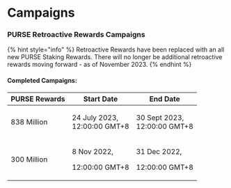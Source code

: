 # Campaigns

### PURSE Retroactive Rewards Campaigns

{% hint style="info" %}
Retroactive Rewards have been replaced with an all new PURSE Staking Rewards. There will no longer be additional retroactive rewards moving forward - as of November 2023.
{% endhint %}

#### Completed Campaigns:

| PURSE Rewards | Start Date                              | End Date                                 |
| ------------- | --------------------------------------- | ---------------------------------------- |
| 838 Million   | <p>24 July 2023,<br>12:00:00 GMT+8</p>  | <p>30 Sept 2023,<br>12:00:00 GMT+8</p>   |
| 300 Million   | <p>8 Nov 2022,</p><p>12:00:00 GMT+8</p> | <p>31 Dec 2022,</p><p>12:00:00 GMT+8</p> |
